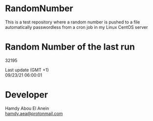 # RandomNumber    
This is a test repository where a random number is pushed to a file automatically passwordless from a cron job in my Linux CentOS server    
# Random Number of the last run   
32195
      
Last update (GMT +1)    
09/23/21 06:00:01
# Developer    
Hamdy Abou El Anein   
hamdy.aea@protonmail.com
